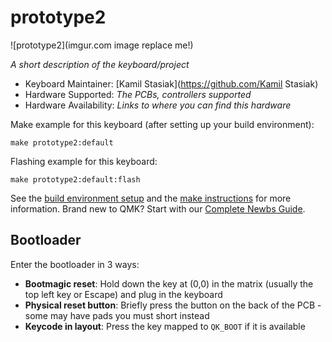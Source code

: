# prototype2

![prototype2](imgur.com image replace me!)

*A short description of the keyboard/project*

* Keyboard Maintainer: [Kamil Stasiak](https://github.com/Kamil Stasiak)
* Hardware Supported: *The PCBs, controllers supported*
* Hardware Availability: *Links to where you can find this hardware*

Make example for this keyboard (after setting up your build environment):

    make prototype2:default

Flashing example for this keyboard:

    make prototype2:default:flash

See the [build environment setup](https://docs.qmk.fm/#/getting_started_build_tools) and the [make instructions](https://docs.qmk.fm/#/getting_started_make_guide) for more information. Brand new to QMK? Start with our [Complete Newbs Guide](https://docs.qmk.fm/#/newbs).

## Bootloader

Enter the bootloader in 3 ways:

* **Bootmagic reset**: Hold down the key at (0,0) in the matrix (usually the top left key or Escape) and plug in the keyboard
* **Physical reset button**: Briefly press the button on the back of the PCB - some may have pads you must short instead
* **Keycode in layout**: Press the key mapped to `QK_BOOT` if it is available
